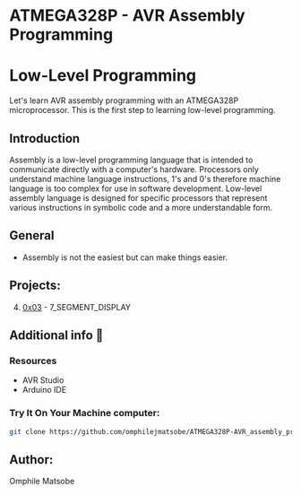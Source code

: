 # ATMEGA328P - AVR Assembly Programming

# Low-Level Programming 

Let's learn AVR assembly programming with an ATMEGA328P microprocessor. This is the first step to learning low-level programming.

## Introduction

Assembly is a low-level programming language that is intended to communicate directly with a computer's hardware.
Processors only understand machine language instructions, 1's and 0's therefore machine language
is too complex for use in software development.
Low-level assembly language is designed for specific processors that represent various 
instructions in symbolic code and a more understandable form.


## General
* Assembly is not the easiest but can make things easier.

## Projects:
4. [0x03](https://github.com/omphilejmatsobe/ATMEGA328P-AVR_assembly_programmingg/tree/master/0x03-7_SEGMENT_DISPLAY) - 7_SEGMENT_DISPLAY


## Additional info :construction:
### Resources

- AVR Studio
- Arduino IDE


### Try It On Your Machine computer:	
```bash
git clone https://github.com/omphilejmatsobe/ATMEGA328P-AVR_assembly_programming.git
```

## Author:
Omphile Matsobe
